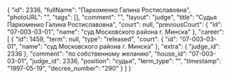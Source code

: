 {
    "id": 2336,
    "fullName": "Пархоменко Галина Ростиславовна",
    "photoURL": "",
    "tags": [],
    "comment": "",
    "layout": "judge",
    "title": "Судья Пархоменко Галина Ростиславовна",
    "court": null,
    "previousCourt": {
        "id": "07-003-03-01",
        "name": "суд Московского района г. Минска"
    },
    "career": [
        {
            "id": 1459,
            "term": null,
            "type": "released",
            "court": {
                "id": "07-003-03-01",
                "name": "суд Московского района г. Минска"
            },
            "extra": {
                "judge_id": 2336
            },
            "comment": "по собственному желанию",
            "house_id": "07-003-03-01",
            "judge_id": 2336,
            "position": "судья",
            "term_type": "",
            "timestamp": "1997-05-19",
            "decree_number": "290"
        }
    ]
}